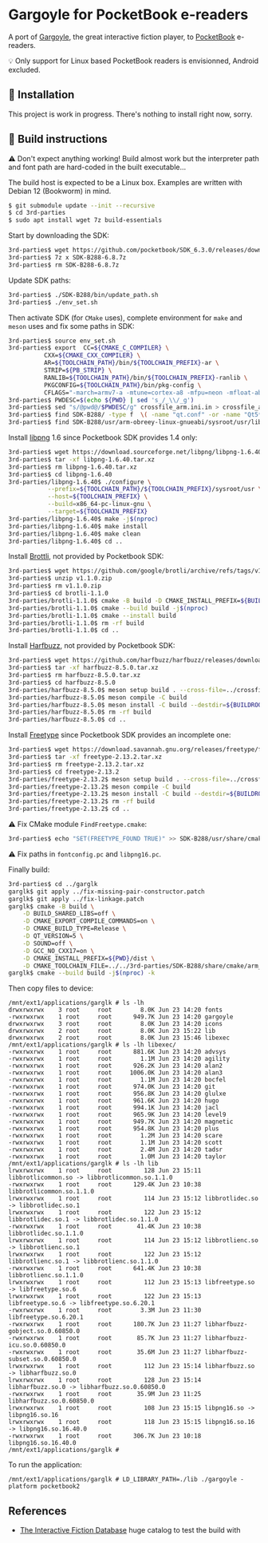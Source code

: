 # Gargoyle for PocketBook e-readers

A port of [Gargoyle](http://ccxvii.net/gargoyle/), the great
interactive fiction player, to
[PocketBook](https://pocketbook.ch/en-ch)
e-readers.

💡 Only support for Linux based PocketBook readers is envisionned,
Android excluded.

## 🚧 Installation

This project is work in progress.  There's nothing to install right
now, sorry.

## 🚧 Build instructions

⚠️ Don't expect anything working!  Build almost work but the
interpreter path and font path are hard-coded in the built executable…

The build host is expected to be a Linux box. Examples are written
with Debian 12 (Bookworm) in mind.

```sh
$ git submodule update --init --recursive
$ cd 3rd-parties
$ sudo apt install wget 7z build-essentials
```

Start by downloading the SDK:

```sh
3rd-parties$ wget https://github.com/pocketbook/SDK_6.3.0/releases/download/6.8/SDK-B288-6.8.7z
3rd-parties$ 7z x SDK-B288-6.8.7z
3rd-parties$ rm SDK-B288-6.8.7z
```

Update SDK paths:

```sh
3rd-parties$ ./SDK-B288/bin/update_path.sh
3rd-parties$ ./env_set.sh
```

Then activate SDK (for `CMake` uses), complete environment for `make`
and `meson` uses and fix some paths in SDK:

```sh
3rd-parties$ source env_set.sh
3rd-parties$ export  CC=${CMAKE_C_COMPILER} \
          CXX=${CMAKE_CXX_COMPILER} \
          AR=${TOOLCHAIN_PATH}/bin/${TOOLCHAIN_PREFIX}-ar \
          STRIP=${PB_STRIP} \
          RANLIB=${TOOLCHAIN_PATH}/bin/${TOOLCHAIN_PREFIX}-ranlib \
          PKGCONFIG=${TOOLCHAIN_PATH}/bin/pkg-config \
          CFLAGS="-march=armv7-a -mtune=cortex-a8 -mfpu=neon -mfloat-abi=softfp"
3rd-parties$ PWDESC=$(echo ${PWD} | sed 's_/_\\/_g')
3rd-parties$ sed "s/@pwd@/$PWDESC/g" crossfile_arm.ini.in > crossfile_arm.ini
3rd-parties$ find SDK-B288/ -type f  \( -name "qt.conf" -or -name "Qt5*.cmake" \) -execdir sed -i "s@/BUILD/@${PWDESC}/@g" {} \;
3rd-parties$ find SDK-B288/usr/arm-obreey-linux-gnueabi/sysroot/usr/lib/pkgconfig -type f -name "*.pc" -execdir sed -i "s@/srv/Jenkins/workspace/SDK-GEN/output-b288/host@@g" {} \;
```

Install [libpng](http://www.libpng.org/pub/png/libpng.html) 1.6 since
Pocketbook SDK provides 1.4 only:

```sh
3rd-parties$ wget https://download.sourceforge.net/libpng/libpng-1.6.40.tar.xz
3rd-parties$ tar -xf libpng-1.6.40.tar.xz
3rd-parties$ rm libpng-1.6.40.tar.xz
3rd-parties$ cd libpng-1.6.40
3rd-parties/libpng-1.6.40$ ./configure \
           --prefix=${TOOLCHAIN_PATH}/${TOOLCHAIN_PREFIX}/sysroot/usr \
           --host=${TOOLCHAIN_PREFIX} \
           --build=x86_64-pc-linux-gnu \
           --target=${TOOLCHAIN_PREFIX}
3rd-parties/libpng-1.6.40$ make -j$(nproc)
3rd-parties/libpng-1.6.40$ make install
3rd-parties/libpng-1.6.40$ make clean
3rd-parties/libpng-1.6.40$ cd ..
```

Install [Brottli](https://github.com/google/brotli), not provided by
Pocketbook SDK:

```sh
3rd-parties$ wget https://github.com/google/brotli/archive/refs/tags/v1.1.0.zip
3rd-parties$ unzip v1.1.0.zip
3rd-parties$ rm v1.1.0.zip
3rd-parties$ cd brotli-1.1.0
3rd-parties/brotli-1.1.0$ cmake -B build -D CMAKE_INSTALL_PREFIX=${BUILDROOT}/SDK-B288/usr/arm-obreey-linux-gnueabi/sysroot/usr
3rd-parties/brotli-1.1.0$ cmake --build build -j$(nproc)
3rd-parties/brotli-1.1.0$ cmake --install build
3rd-parties/brotli-1.1.0$ rm -rf build
3rd-parties/brotli-1.1.0$ cd ..
```

Install [Harfbuzz](https://github.com/harfbuzz/harfbuzz), not provided
by Pocketbook SDK:

```sh
3rd-parties$ wget https://github.com/harfbuzz/harfbuzz/releases/download/8.5.0/harfbuzz-8.5.0.tar.xz
3rd-parties$ tar -xf harfbuzz-8.5.0.tar.xz
3rd-parties$ rm harfbuzz-8.5.0.tar.xz
3rd-parties$ cd harfbuzz-8.5.0
3rd-parties/harfbuzz-8.5.0$ meson setup build . --cross-file=../crossfile_arm.ini --prefix=/usr
3rd-parties/harfbuzz-8.5.0$ meson compile -C build
3rd-parties/harfbuzz-8.5.0$ meson install -C build --destdir=${BUILDROOT}/SDK-B288/usr/arm-obreey-linux-gnueabi/sysroot/
3rd-parties/harfbuzz-8.5.0$ rm -rf build
3rd-parties/harfbuzz-8.5.0$ cd ..
```

Install [Freetype](https://freetype.org/) since Pocketbook SDK
provides an incomplete one:

```sh
3rd-parties$ wget https://download.savannah.gnu.org/releases/freetype/freetype-2.13.2.tar.xz
3rd-parties$ tar -xf freetype-2.13.2.tar.xz
3rd-parties$ rm freetype-2.13.2.tar.xz
3rd-parties$ cd freetype-2.13.2
3rd-parties/freetype-2.13.2$ meson setup build . --cross-file=../crossfile_arm.ini --prefix=/usr
3rd-parties/freetype-2.13.2$ meson compile -C build
3rd-parties/freetype-2.13.2$ meson install -C build --destdir=${BUILDROOT}/SDK-B288/usr/arm-obreey-linux-gnueabi/sysroot/
3rd-parties/freetype-2.13.2$ rm -rf build
3rd-parties/freetype-2.13.2$ cd ..
```

⚠️ Fix CMake module `FindFreetype.cmake`:

```sh
3rd-parties$ echo "SET(FREETYPE_FOUND TRUE)" >> SDK-B288/usr/share/cmake/modules/FindFreetype.cmake
```

⚠️ Fix paths in `fontconfig.pc` and `libpng16.pc`.

Finally build:

```sh
3rd-parties$ cd ../garglk
garglk$ git apply ../fix-missing-pair-constructor.patch
garglk$ git apply ../fix-linkage.patch
garglk$ cmake -B build \
    -D BUILD_SHARED_LIBS=off \
    -D CMAKE_EXPORT_COMPILE_COMMANDS=on \
    -D CMAKE_BUILD_TYPE=Release \
    -D QT_VERSION=5 \
    -D SOUND=off \
    -D GCC_NO_CXX17=on \
    -D CMAKE_INSTALL_PREFIX=${PWD}/dist \
    -D CMAKE_TOOLCHAIN_FILE=../../3rd-parties/SDK-B288/share/cmake/arm_conf.cmake
garglk$ cmake --build build -j$(nproc) -k
```

Then copy files to device:
```
/mnt/ext1/applications/garglk # ls -lh
drwxrwxrwx    3 root     root        8.0K Jun 23 14:20 fonts
-rwxrwxrwx    1 root     root      949.7K Jun 23 14:20 gargoyle
drwxrwxrwx    3 root     root        8.0K Jun 23 14:20 icons
drwxrwxrwx    2 root     root        8.0K Jun 23 15:22 lib
drwxrwxrwx    2 root     root        8.0K Jun 23 15:46 libexec
/mnt/ext1/applications/garglk # ls -lh libexec/
-rwxrwxrwx    1 root     root      881.6K Jun 23 14:20 advsys
-rwxrwxrwx    1 root     root        1.1M Jun 23 14:20 agility
-rwxrwxrwx    1 root     root      926.2K Jun 23 14:20 alan2
-rwxrwxrwx    1 root     root     1006.0K Jun 23 14:20 alan3
-rwxrwxrwx    1 root     root        1.1M Jun 23 14:20 bocfel
-rwxrwxrwx    1 root     root      974.0K Jun 23 14:20 git
-rwxrwxrwx    1 root     root      956.8K Jun 23 14:20 glulxe
-rwxrwxrwx    1 root     root      961.6K Jun 23 14:20 hugo
-rwxrwxrwx    1 root     root      994.1K Jun 23 14:20 jacl
-rwxrwxrwx    1 root     root      965.9K Jun 23 14:20 level9
-rwxrwxrwx    1 root     root      949.7K Jun 23 14:20 magnetic
-rwxrwxrwx    1 root     root      954.8K Jun 23 14:20 plus
-rwxrwxrwx    1 root     root        1.2M Jun 23 14:20 scare
-rwxrwxrwx    1 root     root        1.1M Jun 23 14:20 scott
-rwxrwxrwx    1 root     root        2.4M Jun 23 14:20 tadsr
-rwxrwxrwx    1 root     root        1.0M Jun 23 14:20 taylor
/mnt/ext1/applications/garglk # ls -lh lib
lrwxrwxrwx    1 root     root         128 Jun 23 15:11 libbrotlicommon.so -> libbrotlicommon.so.1.1.0
-rwxrwxrwx    1 root     root      129.4K Jun 23 10:38 libbrotlicommon.so.1.1.0
lrwxrwxrwx    1 root     root         114 Jun 23 15:12 libbrotlidec.so -> libbrotlidec.so.1
lrwxrwxrwx    1 root     root         122 Jun 23 15:12 libbrotlidec.so.1 -> libbrotlidec.so.1.1.0
-rwxrwxrwx    1 root     root       41.4K Jun 23 10:38 libbrotlidec.so.1.1.0
lrwxrwxrwx    1 root     root         114 Jun 23 15:12 libbrotlienc.so -> libbrotlienc.so.1
lrwxrwxrwx    1 root     root         122 Jun 23 15:12 libbrotlienc.so.1 -> libbrotlienc.so.1.1.0
-rwxrwxrwx    1 root     root      641.4K Jun 23 10:38 libbrotlienc.so.1.1.0
lrwxrwxrwx    1 root     root         112 Jun 23 15:13 libfreetype.so -> libfreetype.so.6
lrwxrwxrwx    1 root     root         122 Jun 23 15:13 libfreetype.so.6 -> libfreetype.so.6.20.1
-rwxrwxrwx    1 root     root        3.3M Jun 23 11:30 libfreetype.so.6.20.1
-rwxrwxrwx    1 root     root      180.7K Jun 23 11:27 libharfbuzz-gobject.so.0.60850.0
-rwxrwxrwx    1 root     root       85.7K Jun 23 11:27 libharfbuzz-icu.so.0.60850.0
-rwxrwxrwx    1 root     root       35.6M Jun 23 11:27 libharfbuzz-subset.so.0.60850.0
lrwxrwxrwx    1 root     root         112 Jun 23 15:14 libharfbuzz.so -> libharfbuzz.so.0
lrwxrwxrwx    1 root     root         128 Jun 23 15:14 libharfbuzz.so.0 -> libharfbuzz.so.0.60850.0
-rwxrwxrwx    1 root     root       35.9M Jun 23 11:25 libharfbuzz.so.0.60850.0
lrwxrwxrwx    1 root     root         108 Jun 23 15:15 libpng16.so -> libpng16.so.16
lrwxrwxrwx    1 root     root         118 Jun 23 15:15 libpng16.so.16 -> libpng16.so.16.40.0
-rwxrwxrwx    1 root     root      306.7K Jun 23 10:18 libpng16.so.16.40.0
/mnt/ext1/applications/garglk # 
```

To run the application:
```
/mnt/ext1/applications/garglk # LD_LIBRARY_PATH=./lib ./gargoyle -platform pocketbook2
```

## References

- [The Interactive Fiction Database](https://ifdb.org/) huge catalog
  to test the build with
